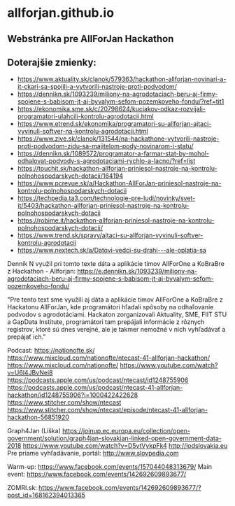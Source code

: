# allforjan.github.io

## Webstránka pre AllForJan Hackathon

## Doterajšie zmienky:
- https://www.aktuality.sk/clanok/579363/hackathon-allforjan-novinari-a-it-ckari-sa-spojili-a-vytvorili-nastroje-proti-podvodom/
- https://dennikn.sk/1093239/miliony-na-agrodotaciach-beru-aj-firmy-spojene-s-babisom-jt-aj-byvalym-sefom-pozemkoveho-fondu/?ref=tit1
- https://ekonomika.sme.sk/c/20798624/kuciakov-odkaz-rozvijali-programatori-ulahcili-kontrolu-agrodotacii.html
- https://www.etrend.sk/ekonomika/programatori-su-allforjan-ajtaci-vyvinuli-softver-na-kontrolu-agrodotacii.html
- https://www.zive.sk/clanok/131544/na-hackathone-vytvorili-nastroje-proti-podvodom-zidu-sa-majitelom-pody-novinarom-i-statu/
- https://dennikn.sk/1089572/programator-a-farmar-stat-by-mohol-odhalovat-podvody-s-agrodotaciami-rychlo-a-lacno/?ref=list
- https://touchit.sk/hackathon-allforjan-priniesol-nastroje-na-kontrolu-polnohospodarskych-dotacii/164194
- https://www.pcrevue.sk/a/Hackathon-AllForJan-priniesol-nastroje-na-kontrolu-polnohospodarskych-dotacii
- https://techpedia.ta3.com/technologie-pre-ludi/novinky/svet-it/5403/hackathon-allforjan-priniesol-nastroje-na-kontrolu-polnohospodarskych-dotacii
- https://robime.it/hackathon-allforjan-priniesol-nastroje-na-kontrolu-polnohospodarskych-dotacii/
- https://www.trend.sk/spravy/ajtaci-su-allforjan-vyvinuli-softver-kontrolu-agrodotacii
- https://www.nextech.sk/a/Datovi-vedci-su-drahi---ale-oplatia-sa

Denník N využil pri tomto texte dáta a aplikácie tímov AllForOne a KoBraBre z Hackathon - Allforjan:
https://e.dennikn.sk/1093239/miliony-na-agrodotaciach-beru-aj-firmy-spojene-s-babisom-jt-aj-byvalym-sefom-pozemkoveho-fondu/

"Pre tento text sme využili aj dáta a aplikácie tímov AllForOne a KoBraBre z Hackatonu AllForJan, kde programátori hľadali spôsoby na odhaľovanie podvodov s agrodotáciami. Hackaton zorganizovali Aktuality, SME, FIIT STU a GapData Institute, programátori tam prepájali informácie z rôznych registrov, ktoré sú dnes verejné, ale je takmer nemožné v nich vyhľadávať a prepájať ich."

Podcast: 
https://nationofte.sk/
https://www.mixcloud.com/nationofte/ntecast-41-allforjan-hackathon/
https://www.mixcloud.com/nationofte/
https://www.youtube.com/watch?v=U6l4JBvNei8
https://podcasts.apple.com/us/podcast/ntecast/id1248755906
https://podcasts.apple.com/us/podcast/ntecast-41-allforjan-hackathon/id1248755906?i=1000422422628
https://www.stitcher.com/show/ntecast
https://www.stitcher.com/show/ntecast/episode/ntecast-41-allforjan-hackathon-56851920

Graph4Jan (Liška)
https://joinup.ec.europa.eu/collection/open-government/solution/graph4jan-slovakian-linked-open-government-data-2018
https://www.youtube.com/watch?v=D5vtVykpFk4
http://lodslovakia.eu
Pre priame vyhľadávanie, portál: http://www.slovpedia.com 


Warm-up: https://www.facebook.com/events/157044048313679/
Main event: https://www.facebook.com/events/142692609893677/

ZOMRI.sk: https://www.facebook.com/events/142692609893677/?post_id=168162394013365
